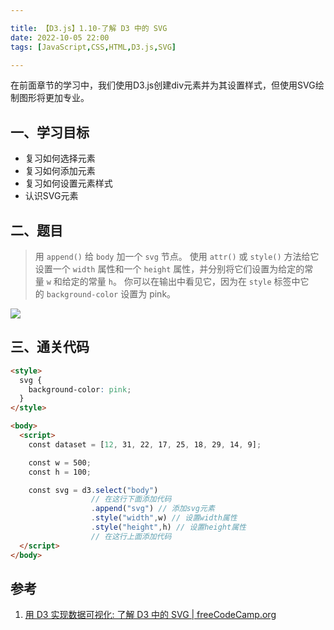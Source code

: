 ```yaml
---

title: 【D3.js】1.10-了解 D3 中的 SVG
date: 2022-10-05 22:00
tags: [JavaScript,CSS,HTML,D3.js,SVG]

---
```


在前面章节的学习中，我们使用D3.js创建div元素并为其设置样式，但使用SVG绘制图形将更加专业。

<!-- more -->

## 一、学习目标
* 复习如何选择元素
* 复习如何添加元素
* 复习如何设置元素样式
* 认识SVG元素

## 二、题目
> 用 `append()` 给 `body` 加一个 `svg` 节点。 使用 `attr()` 或 `style()` 方法给它设置一个 `width` 属性和一个 `height` 属性，并分别将它们设置为给定的常量 `w` 和给定的常量 `h`。 你可以在输出中看见它，因为在 `style` 标签中它的 `background-color` 设置为 pink。

![](https://pic-1313582683.cos.ap-chongqing.myqcloud.com/2022/202210052204597.png)

## 三、通关代码
```html
<style>
  svg {
    background-color: pink;
  }
</style>

<body>
  <script>
    const dataset = [12, 31, 22, 17, 25, 18, 29, 14, 9];

    const w = 500;
    const h = 100;

    const svg = d3.select("body")
                  // 在这行下面添加代码
                  .append("svg") // 添加svg元素
                  .style("width",w) // 设置width属性
                  .style("height",h) // 设置height属性
                  // 在这行上面添加代码
  </script>
</body>
```

## 参考
1. [用 D3 实现数据可视化: 了解 D3 中的 SVG | freeCodeCamp.org](https://chinese.freecodecamp.org/learn/data-visualization/data-visualization-with-d3/learn-about-svg-in-d3)